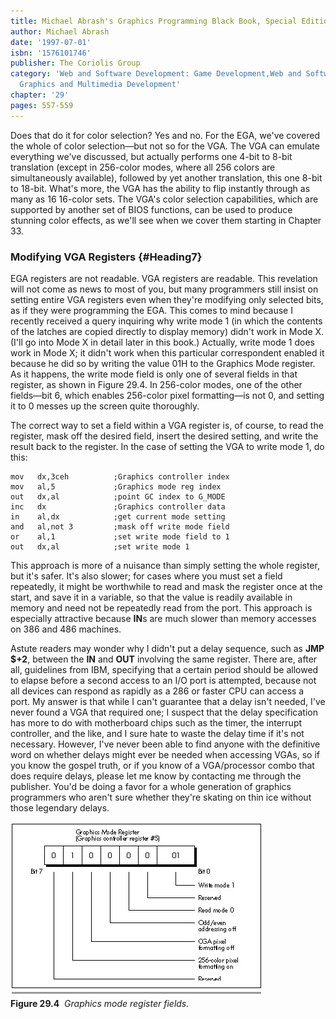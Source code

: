 ```yaml
---
title: Michael Abrash's Graphics Programming Black Book, Special Edition
author: Michael Abrash
date: '1997-07-01'
isbn: '1576101746'
publisher: The Coriolis Group
category: 'Web and Software Development: Game Development,Web and Software Development:
  Graphics and Multimedia Development'
chapter: '29'
pages: 557-559
---
```


Does that do it for color selection? Yes and no. For the EGA, we've
covered the whole of color selection—but not so for the VGA. The VGA can
emulate everything we've discussed, but actually performs one 4-bit to
8-bit translation (except in 256-color modes, where all 256 colors are
simultaneously available), followed by yet another translation, this one
8-bit to 18-bit. What's more, the VGA has the ability to flip instantly
through as many as 16 16-color sets. The VGA's color selection
capabilities, which are supported by another set of BIOS functions, can
be used to produce stunning color effects, as we'll see when we cover
them starting in Chapter 33.

### Modifying VGA Registers {#Heading7}

EGA registers are not readable. VGA registers are readable. This
revelation will not come as news to most of you, but many programmers
still insist on setting entire VGA registers even when they're modifying
only selected bits, as if they were programming the EGA. This comes to
mind because I recently received a query inquiring why write mode 1 (in
which the contents of the latches are copied directly to display memory)
didn't work in Mode X. (I'll go into Mode X in detail later in this
book.) Actually, write mode 1 does work in Mode X; it didn't work when
this particular correspondent enabled it because he did so by writing
the value 01H to the Graphics Mode register. As it happens, the write
mode field is only one of several fields in that register, as shown in
Figure 29.4. In 256-color modes, one of the other fields—bit 6, which
enables 256-color pixel formatting—is not 0, and setting it to 0 messes
up the screen quite thoroughly.

The correct way to set a field within a VGA register is, of course, to
read the register, mask off the desired field, insert the desired
setting, and write the result back to the register. In the case of
setting the VGA to write mode 1, do this:

    mov   dx,3ceh          ;Graphics controller index
    mov   al,5             ;Graphics mode reg index
    out   dx,al            ;point GC index to G_MODE
    inc   dx               ;Graphics controller data
    in    al,dx            ;get current mode setting
    and   al,not 3         ;mask off write mode field
    or    al,1             ;set write mode field to 1
    out   dx,al            ;set write mode 1

This approach is more of a nuisance than simply setting the whole
register, but it's safer. It's also slower; for cases where you must set
a field repeatedly, it might be worthwhile to read and mask the register
once at the start, and save it in a variable, so that the value is
readily available in memory and need not be repeatedly read from the
port. This approach is especially attractive because **IN**s are much
slower than memory accesses on 386 and 486 machines.

Astute readers may wonder why I didn't put a delay sequence, such as
**JMP \$+2**, between the **IN** and **OUT** involving the same
register. There are, after all, guidelines from IBM, specifying that a
certain period should be allowed to elapse before a second access to an
I/O port is attempted, because not all devices can respond as rapidly as
a 286 or faster CPU can access a port. My answer is that while I can't
guarantee that a delay isn't needed, I've never found a VGA that
required one; I suspect that the delay specification has more to do with
motherboard chips such as the timer, the interrupt controller, and the
like, and I sure hate to waste the delay time if it's not necessary.
However, I've never been able to find anyone with the definitive word on
whether delays might ever be needed when accessing VGAs, so if you know
the gospel truth, or if you know of a VGA/processor combo that does
require delays, please let me know by contacting me through the
publisher. You'd be doing a favor for a whole generation of graphics
programmers who aren't sure whether they're skating on thin ice without
those legendary delays.

![](images/29-04.jpg)\
 **Figure 29.4**  *Graphics mode register fields.*
